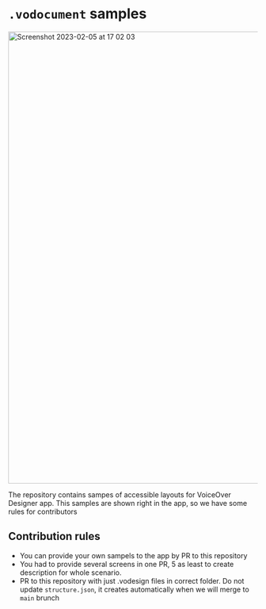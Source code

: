 # `.vodocument` samples

<img width="912" alt="Screenshot 2023-02-05 at 17 02 03" src="https://user-images.githubusercontent.com/3120680/216817742-b675fc28-e0f1-408e-99eb-23db34606904.png">

The repository contains sampes of accessible layouts for VoiceOver Designer app. This samples are shown right in the app, so we have some rules for contributors

## Contribution rules
- You can provide your own sampels to the app by PR to this repository
- You had to provide several screens in one PR, 5 as least to create description for whole scenario.
- PR to this repository with just .vodesign files in correct folder. Do not update `structure.json`, it creates automatically when we will merge to `main` brunch
